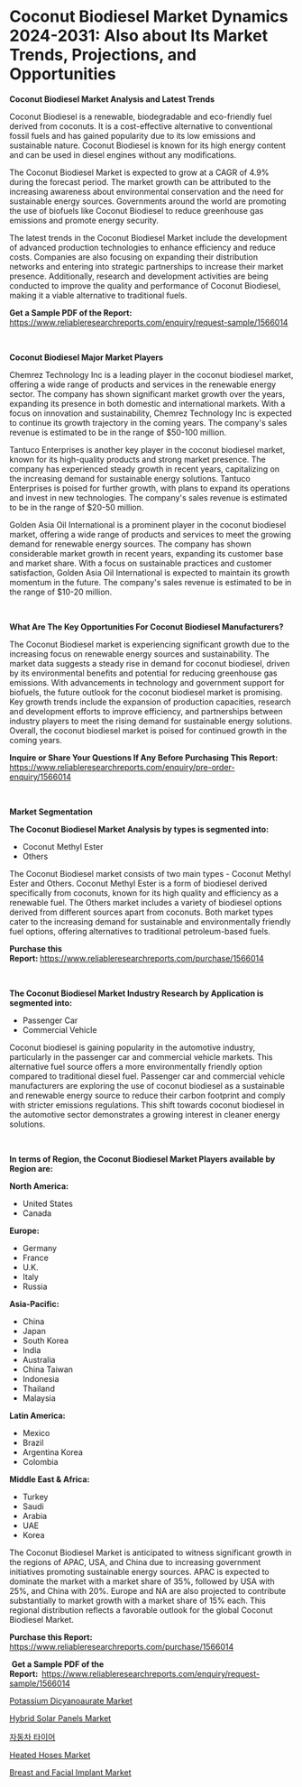 <p><h1>Coconut Biodiesel Market Dynamics 2024-2031: Also about Its Market Trends, Projections, and Opportunities</h1></p><p><strong>Coconut Biodiesel Market Analysis and Latest Trends</strong></p>
<p><p>Coconut Biodiesel is a renewable, biodegradable and eco-friendly fuel derived from coconuts. It is a cost-effective alternative to conventional fossil fuels and has gained popularity due to its low emissions and sustainable nature. Coconut Biodiesel is known for its high energy content and can be used in diesel engines without any modifications.</p><p>The Coconut Biodiesel Market is expected to grow at a CAGR of 4.9% during the forecast period. The market growth can be attributed to the increasing awareness about environmental conservation and the need for sustainable energy sources. Governments around the world are promoting the use of biofuels like Coconut Biodiesel to reduce greenhouse gas emissions and promote energy security.</p><p>The latest trends in the Coconut Biodiesel Market include the development of advanced production technologies to enhance efficiency and reduce costs. Companies are also focusing on expanding their distribution networks and entering into strategic partnerships to increase their market presence. Additionally, research and development activities are being conducted to improve the quality and performance of Coconut Biodiesel, making it a viable alternative to traditional fuels.</p></p>
<p><strong>Get a Sample PDF of the Report:&nbsp;</strong> <a href="https://www.reliableresearchreports.com/enquiry/request-sample/1566014">https://www.reliableresearchreports.com/enquiry/request-sample/1566014</a></p>
<p>&nbsp;</p>
<p><strong>Coconut Biodiesel Major Market Players</strong></p>
<p><p>Chemrez Technology Inc is a leading player in the coconut biodiesel market, offering a wide range of products and services in the renewable energy sector. The company has shown significant market growth over the years, expanding its presence in both domestic and international markets. With a focus on innovation and sustainability, Chemrez Technology Inc is expected to continue its growth trajectory in the coming years. The company's sales revenue is estimated to be in the range of $50-100 million.</p><p>Tantuco Enterprises is another key player in the coconut biodiesel market, known for its high-quality products and strong market presence. The company has experienced steady growth in recent years, capitalizing on the increasing demand for sustainable energy solutions. Tantuco Enterprises is poised for further growth, with plans to expand its operations and invest in new technologies. The company's sales revenue is estimated to be in the range of $20-50 million.</p><p>Golden Asia Oil International is a prominent player in the coconut biodiesel market, offering a wide range of products and services to meet the growing demand for renewable energy sources. The company has shown considerable market growth in recent years, expanding its customer base and market share. With a focus on sustainable practices and customer satisfaction, Golden Asia Oil International is expected to maintain its growth momentum in the future. The company's sales revenue is estimated to be in the range of $10-20 million.</p></p>
<p>&nbsp;</p>
<p><strong>What Are The Key Opportunities For Coconut Biodiesel Manufacturers?</strong></p>
<p><p>The Coconut Biodiesel market is experiencing significant growth due to the increasing focus on renewable energy sources and sustainability. The market data suggests a steady rise in demand for coconut biodiesel, driven by its environmental benefits and potential for reducing greenhouse gas emissions. With advancements in technology and government support for biofuels, the future outlook for the coconut biodiesel market is promising. Key growth trends include the expansion of production capacities, research and development efforts to improve efficiency, and partnerships between industry players to meet the rising demand for sustainable energy solutions. Overall, the coconut biodiesel market is poised for continued growth in the coming years.</p></p>
<p><strong>Inquire or Share Your Questions If Any Before Purchasing This Report:</strong> <a href="https://www.reliableresearchreports.com/enquiry/pre-order-enquiry/1566014">https://www.reliableresearchreports.com/enquiry/pre-order-enquiry/1566014</a></p>
<p>&nbsp;</p>
<p><strong>Market Segmentation</strong></p>
<p><strong>The Coconut Biodiesel Market Analysis by types is segmented into:</strong></p>
<p><ul><li>Coconut Methyl Ester</li><li>Others</li></ul></p>
<p><p>The Coconut Biodiesel market consists of two main types - Coconut Methyl Ester and Others. Coconut Methyl Ester is a form of biodiesel derived specifically from coconuts, known for its high quality and efficiency as a renewable fuel. The Others market includes a variety of biodiesel options derived from different sources apart from coconuts. Both market types cater to the increasing demand for sustainable and environmentally friendly fuel options, offering alternatives to traditional petroleum-based fuels.</p></p>
<p><strong>Purchase this Report:&nbsp;</strong><a href="https://www.reliableresearchreports.com/purchase/1566014">https://www.reliableresearchreports.com/purchase/1566014</a></p>
<p>&nbsp;</p>
<p><strong>The Coconut Biodiesel Market Industry Research by Application is segmented into:</strong></p>
<p><ul><li>Passenger Car</li><li>Commercial Vehicle</li></ul></p>
<p><p>Coconut biodiesel is gaining popularity in the automotive industry, particularly in the passenger car and commercial vehicle markets. This alternative fuel source offers a more environmentally friendly option compared to traditional diesel fuel. Passenger car and commercial vehicle manufacturers are exploring the use of coconut biodiesel as a sustainable and renewable energy source to reduce their carbon footprint and comply with stricter emissions regulations. This shift towards coconut biodiesel in the automotive sector demonstrates a growing interest in cleaner energy solutions.</p></p>
<p>&nbsp;</p>
<p><strong>In terms of Region, the Coconut Biodiesel Market Players available by Region are:</strong></p>
<p>
    <p> <strong> North America: </strong>
        <ul>
            <li>United States</li>
            <li>Canada</li>
        </ul>
        </p> 
    <p> <strong> Europe: </strong>
        <ul>
            <li>Germany</li>
            <li>France</li>
            <li>U.K.</li>
            <li>Italy</li>
            <li>Russia</li>
        </ul>
        </p> 
    <p> <strong> Asia-Pacific: </strong>
        <ul>
            <li>China</li>
            <li>Japan</li>
            <li>South Korea</li>
            <li>India</li>
            <li>Australia</li>
            <li>China Taiwan</li>
            <li>Indonesia</li>
            <li>Thailand</li>
            <li>Malaysia</li>
        </ul>
        </p> 
    <p> <strong> Latin America: </strong>
        <ul>
            <li>Mexico</li>
            <li>Brazil</li>
            <li>Argentina Korea</li>
            <li>Colombia</li>
        </ul>
        </p> 
    <p> <strong> Middle East & Africa: </strong>
        <ul>
            <li>Turkey</li>
            <li>Saudi</li>
            <li>Arabia</li>
            <li>UAE</li>
            <li>Korea</li>
        </ul>
    </p>
    </p>
<p><p>The Coconut Biodiesel Market is anticipated to witness significant growth in the regions of APAC, USA, and China due to increasing government initiatives promoting sustainable energy sources. APAC is expected to dominate the market with a market share of 35%, followed by USA with 25%, and China with 20%. Europe and NA are also projected to contribute substantially to market growth with a market share of 15% each. This regional distribution reflects a favorable outlook for the global Coconut Biodiesel Market.</p></p>
<p><strong>Purchase this Report: </strong><a href="https://www.reliableresearchreports.com/purchase/1566014">https://www.reliableresearchreports.com/purchase/1566014</a></p>
<p>&nbsp;<strong>Get a Sample PDF of the Report:&nbsp;&nbsp;</strong><a href="https://www.reliableresearchreports.com/enquiry/request-sample/1566014">https://www.reliableresearchreports.com/enquiry/request-sample/1566014</a></p>
<p><strong></strong></p>
<p><p><a href="https://github.com/Chiragrp22/Market-Research-Report-List-3/blob/main/potassium-dicyanoaurate-market.md">Potassium Dicyanoaurate Market</a></p><p><a href="https://view.publitas.com/reportprime-1/hybrid-solar-panels-market-size-share-trends-analysis-report-by-application-regional-outlook-competitive-strategies-and-segment-forecasts-2023-2030/">Hybrid Solar Panels Market</a></p><p><a href="https://github.com/fredrickeglers/Market-Research-Report-List-1/blob/main/8588566190225.md">자동차 타이어</a></p><p><a href="https://view.publitas.com/reportprime-1/heated-hoses-market-size-focuses-on-market-dynamics-in-depth-analysis-and-future-projections-of-its-market-forecasted-for-period-from-2023-to-2030/">Heated Hoses Market</a></p><p><a href="https://summer-dogwood-3e9.notion.site/Breast-and-Facial-Implant-Market-Analysis-Examines-its-Scope-on-Growth-Opportunities-and-Forecasted-26f9b089add84f0786c228b391dfad77">Breast and Facial Implant Market</a></p></p>